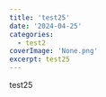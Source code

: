 ```yaml
---
title: 'test25'
date: '2024-04-25'
categories:
  - test2
coverImage: 'None.png'
excerpt: test25
---
```


test25
